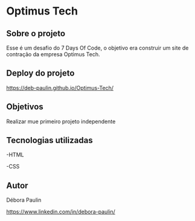 # Optimus Tech

## Sobre o projeto
Esse é um desafio do 7 Days Of Code, o objetivo era construir um site de contração da empresa Optimus Tech.

## Deploy do projeto
https://deb-paulin.github.io/Optimus-Tech/

## Objetivos 
Realizar mue primeiro projeto independente 

## Tecnologias utilizadas
-HTML 

-CSS

## Autor

Débora Paulin

https://www.linkedin.com/in/debora-paulin/

